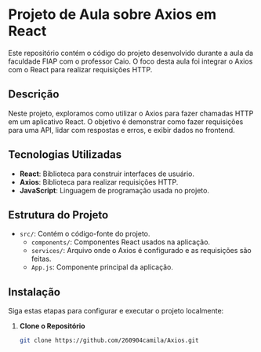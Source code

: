 # Projeto de Aula sobre Axios em React

Este repositório contém o código do projeto desenvolvido durante a aula da faculdade FIAP com o professor Caio. O foco desta aula foi integrar o Axios com o React para realizar requisições HTTP.

## Descrição

Neste projeto, exploramos como utilizar o Axios para fazer chamadas HTTP em um aplicativo React. O objetivo é demonstrar como fazer requisições para uma API, lidar com respostas e erros, e exibir dados no frontend.

## Tecnologias Utilizadas

- **React**: Biblioteca para construir interfaces de usuário.
- **Axios**: Biblioteca para realizar requisições HTTP.
- **JavaScript**: Linguagem de programação usada no projeto.

## Estrutura do Projeto

- `src/`: Contém o código-fonte do projeto.
  - `components/`: Componentes React usados na aplicação.
  - `services/`: Arquivo onde o Axios é configurado e as requisições são feitas.
  - `App.js`: Componente principal da aplicação.

## Instalação

Siga estas etapas para configurar e executar o projeto localmente:

1. **Clone o Repositório**

   ```bash
   git clone https://github.com/260904camila/Axios.git

